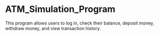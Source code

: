 # ATM_Simulation_Program
 This program allows users to log in, check their balance, deposit money, withdraw money, and view transaction history.
